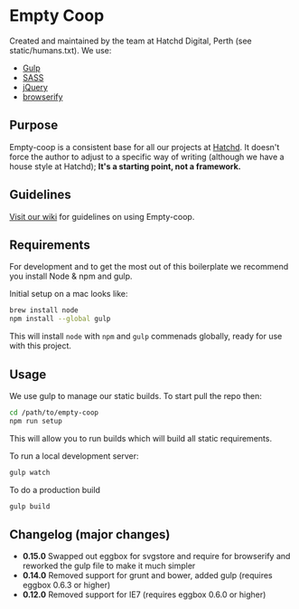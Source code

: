 # Empty Coop

Created and maintained by the team at Hatchd Digital, Perth
(see static/humans.txt). We use:

- [Gulp](http://gulpjs.com/)
- [SASS](http://sass-lang.com/)
- [jQuery](http://jquery.com/)
- [browserify](http://browserify.org/)

## Purpose

Empty-coop is a consistent base for all our projects at
[Hatchd](http://hatchd.com.au). It doesn't force the author to adjust to a
specific way of writing (although we have a house style at Hatchd); **It's a
starting point, not a framework.**

## Guidelines

[Visit our wiki](https://github.com/hatchddigital/empty-coop/wiki/) for
guidelines on using Empty-coop.

## Requirements

For development and to get the most out of this boilerplate we recommend
you install Node & npm and gulp.

Initial setup on a mac looks like:

```sh
brew install node
npm install --global gulp
```

This will install `node` with `npm` and `gulp` commenads globally,
ready for use with this project.

## Usage

We use gulp to manage our static builds. To start pull the repo then:

```sh
cd /path/to/empty-coop
npm run setup
```

This will allow you to run builds which will build all static requirements.

To run a local development server:

```sh
gulp watch
```

To do a production build

```sh
gulp build
```

## Changelog (major changes)

- **0.15.0** Swapped out eggbox for svgstore and require for browserify and reworked the gulp file to make it much simpler
- **0.14.0** Removed support for grunt and bower, added gulp (requires eggbox 0.6.3 or higher)
- **0.12.0** Removed support for IE7 (requires eggbox 0.6.0 or higher)
